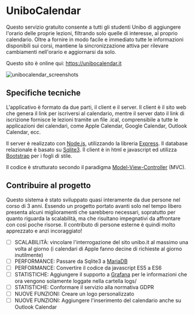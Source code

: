 # UniboCalendar
Questo servizio gratuito consente a tutti gli studenti Unibo di aggiungere l'orario delle proprie lezioni, filtrando solo quelle di interesse, al proprio calendario. Oltre a fornire in modo facile e immediato tutte le informazioni disponibili sui corsi, mantiene la sincronizzazione attiva per rilevare cambiamenti nell'orario e aggiornarsi da solo.

Questo sito è 
online qui: https://unibocalendar.it

![unibocalendar_screenshots](https://user-images.githubusercontent.com/35273715/188617075-59af9148-33d6-425b-a1e9-21d81ba64d87.png)

## Specifiche tecniche
L'applicativo è formato da due parti, il client e il server. Il client è il sito web che genera il link per iscriversi al calendario, mentre il server dato il link di iscrizione fornisce le lezioni tramite un file .ical, comprensibile a tutte le applicazioni dei calendari, come Apple Calendar, Google Calendar, Outlook Calendar, ecc.

Il server è realizzato con [Node.js](https://nodejs.dev/en/), utilizzando la libreria [Express](https://expressjs.com/it/). Il database relazionale è basato su [Sqlite3](https://www.npmjs.com/package/sqlite3).
Il client è in html e javascript ed utilizza [Bootstrap](https://getbootstrap.com) per i fogli di stile.

Il codice è strutturato secondo il paradigma [Model-View-Controller](https://it.wikipedia.org/wiki/Model-view-controller) (MVC).

## Contribuire al progetto
Questo sistema è stato sviluppato quasi interamente da due persone nel corso di 3 anni. Essendo un progetto portato avanti solo nel tempo libero presenta alcuni miglioramenti che sarebbero necessari, sopratutto per quanto riguarda la scalabilità, ma che risultano impegnativi da affrontare con così poche risorse. Il contributo di persone esterne è quindi molto apprezzato e anzi incoraggiato!

- [ ] SCALABILITÀ: vincolare l'interrogazione del sito unibo.it al massimo una volta al giorno (i calendari di Apple fanno decine di richieste al giorno inutilmente)
- [ ] PERFORMANCE: Passare da Sqlite3 a [MariaDB](https://mariadb.org/)
- [ ] PERFORMANCE: Convertire il codice da javascript ES5 a ES6
- [ ] STATISTICHE: Aggiungere il supporto a [Grafana](https://grafana.com) per le informazioni che ora vengono solamente loggate nella cartella logs/
- [ ] STATISTICHE: Conformare il servizio alla normativa GDPR
- [ ] NUOVE FUNZIONI: Creare un logo personalizzato
- [ ] NUOVE FUNZIONI: Aggiungere l'inserimento del calendario anche su Outlook Calendar
